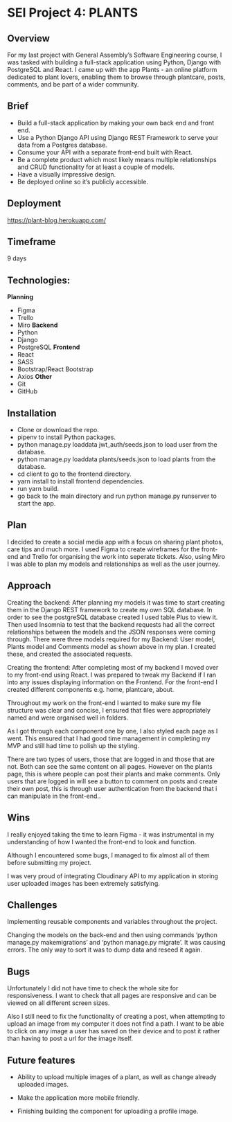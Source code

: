# SEI Project 4: PLANTS

## Overview
For my last project with General Assembly’s Software Engineering course, I was tasked with building a full-stack application using Python, Django with PostgreSQL and React. I came up with the app Plants - an online platform dedicated to plant lovers, enabling them to browse through plantcare, posts, comments, and be part of a wider community.

## Brief
* Build a full-stack application by making your own back end and front end.
* Use a Python Django API using Django REST Framework to serve your data from a Postgres database.
* Consume your API with a separate front-end built with React.
* Be a complete product which most likely means multiple relationships and CRUD functionality for at least a couple of models.
* Have a visually impressive design.
* Be deployed online so it’s publicly accessible.

## Deployment
https://plant-blog.herokuapp.com/


## Timeframe
9 days

## Technologies:
**Planning**
* Figma
* Trello
* Miro
**Backend**
* Python
* Django
* PostgreSQL
**Frontend**
* React
* SASS
* Bootstrap/React Bootstrap
* Axios
**Other**
* Git
* GitHub


## Installation
* Clone or download the repo.
* pipenv to install Python packages.
* python manage.py loaddata jwt_auth/seeds.json to load user from the database.
* python manage.py loaddata plants/seeds.json to load plants from the database.
* cd client to go to the frontend directory.
* yarn install to install frontend dependencies.
* run yarn build.
* go back to the main directory and run python manage.py runserver to start the app.

## Plan
I decided to create a social media app with a focus on sharing plant photos, care tips and much more. I used Figma to create wireframes for the front-end and Trello for organising the work into seperate tickets. Also, using Miro I was able to plan my models and relationships as well as the user journey.


## Approach
Creating the backend:
After planning my models it was time to start creating them in the Django REST framework to create my own SQL database. In order to see the postgreSQL database created I used table Plus to view it. Then used Insomnia to test that the backend requests had all the correct relationships between the models and the JSON responses were coming through.
There were three models required for my Backend: User model, Plants model and Comments model as shown above in my plan. I created these, and created the associated requests.


Creating the frontend:
After completing most of my backend I moved over to my front-end using React. I was prepared to tweak my Backend if I ran into any issues displaying information on the Frontend. For the front-end I created different components e.g. home, plantcare, about. 

Throughout my work on the front-end I wanted to make sure my file structure was clear and concise, I ensured that files were appropriately named and were organised well in folders. 

As I got through each component one by one, I also styled each page as I went. This ensured that I had good time management in completing my MVP and still had time to polish up the styling.

There are two types of users, those that are logged in and those that are not. Both can see the same content on all pages. However on the plants page, this is where people can post their plants and make comments. Only users that are logged in will see a button to comment on posts and create their own post, this is through user authentication from the backend that i can manipulate in the front-end.. 


## Wins
I really enjoyed taking the time to learn Figma - it was instrumental in my understanding of how I wanted the front-end to look and function. 

Although I encountered some bugs, I managed to fix almost all of them before submitting my project. 

I was very proud of integrating Cloudinary API to my application in storing user uploaded images has been extremely satisfying.


## Challenges
Implementing reusable components and variables throughout the project.

Changing the models on the back-end and then using commands ‘python manage.py makemigrations’ and ‘python manage.py migrate’. It was causing errors. The only way to sort it was to dump data and reseed it again. 


## Bugs
Unfortunately I did not have time to check the whole site for responsiveness. I want to check that all pages are responsive and can be viewed on all different screen sizes.

Also I still need to fix the functionality of creating a post, when attempting to upload an image from my computer it does not find a path. I want to be able to click on any image a user has saved on their device and to post it rather than having to post a url for the image itself.

## Future features
* Ability to upload multiple images of a plant, as well as change already uploaded images.

* Make the application more mobile friendly.

* Finishing building the component for uploading a profile image.
